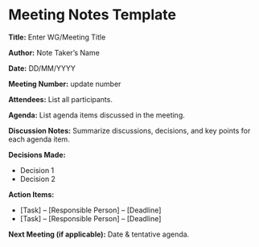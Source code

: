 # Meeting Notes Template 

**Title:**
Enter WG/Meeting Title
 
**Author:**
Note Taker’s Name
 
**Date:**
DD/MM/YYYY 

**Meeting Number:**
update number 

**Attendees:**
List all participants.

**Agenda:**
List agenda items discussed in the meeting.
 
**Discussion Notes:**
Summarize discussions, decisions, and key points for each agenda item.

**Decisions Made:**
- Decision 1
- Decision 2

**Action Items:**
- [Task] – [Responsible Person] – [Deadline] 
- [Task] – [Responsible Person] – [Deadline] 

**Next Meeting (if applicable):**
Date & tentative agenda.

